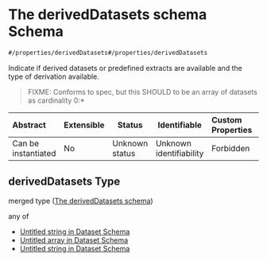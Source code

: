 # The derivedDatasets schema Schema

```txt
#/properties/derivedDatasets#/properties/derivedDatasets
```

Indicate if derived datasets or predefined extracts are available and the type of derivation available.


> FIXME: Conforms to spec, but this SHOULD to be an array of datasets as cardinality 0:\*
>

| Abstract            | Extensible | Status         | Identifiable            | Custom Properties | Additional Properties | Access Restrictions | Defined In                                                                    |
| :------------------ | ---------- | -------------- | ----------------------- | :---------------- | --------------------- | ------------------- | ----------------------------------------------------------------------------- |
| Can be instantiated | No         | Unknown status | Unknown identifiability | Forbidden         | Allowed               | none                | [dataset.schema.json\*](../schema/dataset.schema.json "open original schema") |

## derivedDatasets Type

merged type ([The derivedDatasets schema](dataset-properties-the-deriveddatasets-schema.md))

any of

-   [Untitled string in Dataset Schema](dataset-properties-the-deriveddatasets-schema-anyof-0.md "check type definition")
-   [Untitled array in Dataset Schema](dataset-properties-the-deriveddatasets-schema-anyof-1.md "check type definition")
-   [Untitled string in Dataset Schema](dataset-properties-the-deriveddatasets-schema-anyof-2.md "check type definition")
